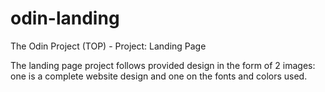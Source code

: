 # odin-landing
The Odin Project (TOP) - Project: Landing Page

The landing page project follows provided design in the form of 2 images: one is a complete website design and one on the fonts and colors used.
